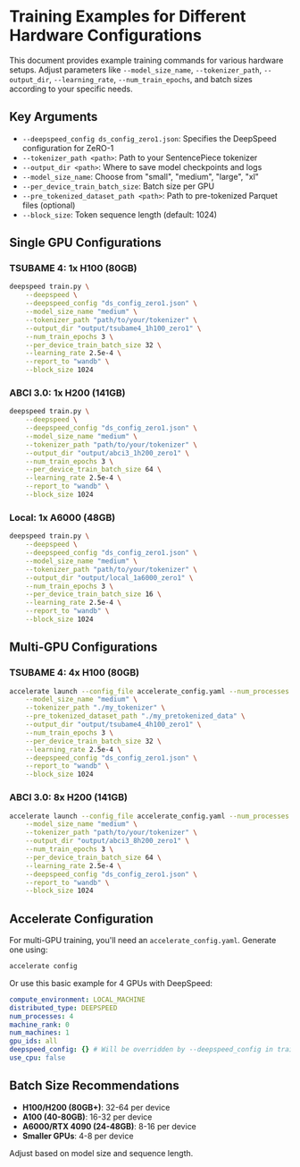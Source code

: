 # Training Examples for Different Hardware Configurations

This document provides example training commands for various hardware setups. Adjust parameters like `--model_size_name`, `--tokenizer_path`, `--output_dir`, `--learning_rate`, `--num_train_epochs`, and batch sizes according to your specific needs.

## Key Arguments

- `--deepspeed_config ds_config_zero1.json`: Specifies the DeepSpeed configuration for ZeRO-1
- `--tokenizer_path <path>`: Path to your SentencePiece tokenizer
- `--output_dir <path>`: Where to save model checkpoints and logs
- `--model_size_name`: Choose from "small", "medium", "large", "xl"
- `--per_device_train_batch_size`: Batch size per GPU
- `--pre_tokenized_dataset_path <path>`: Path to pre-tokenized Parquet files (optional)
- `--block_size`: Token sequence length (default: 1024)

## Single GPU Configurations

### TSUBAME 4: 1x H100 (80GB)
```bash
deepspeed train.py \
    --deepspeed \
    --deepspeed_config "ds_config_zero1.json" \
    --model_size_name "medium" \
    --tokenizer_path "path/to/your/tokenizer" \
    --output_dir "output/tsubame4_1h100_zero1" \
    --num_train_epochs 3 \
    --per_device_train_batch_size 32 \
    --learning_rate 2.5e-4 \
    --report_to "wandb" \
    --block_size 1024
```

### ABCI 3.0: 1x H200 (141GB)
```bash
deepspeed train.py \
    --deepspeed \
    --deepspeed_config "ds_config_zero1.json" \
    --model_size_name "medium" \
    --tokenizer_path "path/to/your/tokenizer" \
    --output_dir "output/abci3_1h200_zero1" \
    --num_train_epochs 3 \
    --per_device_train_batch_size 64 \
    --learning_rate 2.5e-4 \
    --report_to "wandb" \
    --block_size 1024
```

### Local: 1x A6000 (48GB)
```bash
deepspeed train.py \
    --deepspeed \
    --deepspeed_config "ds_config_zero1.json" \
    --model_size_name "medium" \
    --tokenizer_path "path/to/your/tokenizer" \
    --output_dir "output/local_1a6000_zero1" \
    --num_train_epochs 3 \
    --per_device_train_batch_size 16 \
    --learning_rate 2.5e-4 \
    --report_to "wandb" \
    --block_size 1024
```

## Multi-GPU Configurations

### TSUBAME 4: 4x H100 (80GB)
```bash
accelerate launch --config_file accelerate_config.yaml --num_processes 4 train.py \
    --model_size_name "medium" \
    --tokenizer_path "./my_tokenizer" \
    --pre_tokenized_dataset_path "./my_pretokenized_data" \
    --output_dir "output/tsubame4_4h100_zero1" \
    --num_train_epochs 3 \
    --per_device_train_batch_size 32 \
    --learning_rate 2.5e-4 \
    --deepspeed_config "ds_config_zero1.json" \
    --report_to "wandb" \
    --block_size 1024
```

### ABCI 3.0: 8x H200 (141GB)
```bash
accelerate launch --config_file accelerate_config.yaml --num_processes 8 train.py \
    --model_size_name "medium" \
    --tokenizer_path "path/to/your/tokenizer" \
    --output_dir "output/abci3_8h200_zero1" \
    --num_train_epochs 3 \
    --per_device_train_batch_size 64 \
    --learning_rate 2.5e-4 \
    --deepspeed_config "ds_config_zero1.json" \
    --report_to "wandb" \
    --block_size 1024
```

## Accelerate Configuration

For multi-GPU training, you'll need an `accelerate_config.yaml`. Generate one using:
```bash
accelerate config
```

Or use this basic example for 4 GPUs with DeepSpeed:
```yaml
compute_environment: LOCAL_MACHINE
distributed_type: DEEPSPEED
num_processes: 4
machine_rank: 0
num_machines: 1
gpu_ids: all
deepspeed_config: {} # Will be overridden by --deepspeed_config in train.py
use_cpu: false
```

## Batch Size Recommendations

- **H100/H200 (80GB+)**: 32-64 per device
- **A100 (40-80GB)**: 16-32 per device
- **A6000/RTX 4090 (24-48GB)**: 8-16 per device
- **Smaller GPUs**: 4-8 per device

Adjust based on model size and sequence length.